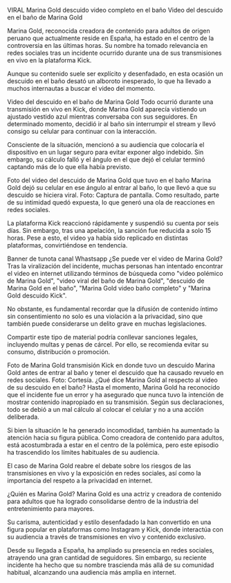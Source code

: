 VIRAL Marina Gold descuido video completo en el baño Video del descuido en el baño de Marina Gold

Marina Gold, reconocida creadora de contenido para adultos de origen peruano que actualmente reside en España, ha estado en el centro de la controversia en las últimas horas. Su nombre ha tomado relevancia en redes sociales tras un incidente ocurrido durante una de sus transmisiones en vivo en la plataforma Kick.

Aunque su contenido suele ser explícito y desenfadado, en esta ocasión un descuido en el baño desató un alboroto inesperado, lo que ha llevado a muchos internautas a buscar el video del momento.

Video del descuido en el baño de Marina Gold
Todo ocurrió durante una transmisión en vivo en Kick, donde Marina Gold aparecía vistiendo un ajustado vestido azul mientras conversaba con sus seguidores. En determinado momento, decidió ir al baño sin interrumpir el stream y llevó consigo su celular para continuar con la interacción.


Consciente de la situación, mencionó a su audiencia que colocaría el dispositivo en un lugar seguro para evitar exponer algo indebido. Sin embargo, su cálculo falló y el ángulo en el que dejó el celular terminó captando más de lo que ella había previsto.

Foto del video del descuido de Marina Gold que tuvo en el baño 
Marina Gold dejó su celular en ese ángulo al entrar al baño, lo que llevó a que su descuido se hiciera viral. Foto: Captura de pantalla.
Como resultado, parte de su intimidad quedó expuesta, lo que generó una ola de reacciones en redes sociales.

La plataforma Kick reaccionó rápidamente y suspendió su cuenta por seis días. Sin embargo, tras una apelación, la sanción fue reducida a solo 15 horas. Pese a esto, el video ya había sido replicado en distintas plataformas, convirtiéndose en tendencia.

Banner de tunota canal Whastsapp
¿Se puede ver el video de Marina Gold?
Tras la viralización del incidente, muchas personas han intentado encontrar el video en internet utilizando términos de búsqueda como "video polémico de Marina Gold", "video viral del baño de Marina Gold", "descuido de Marina Gold en el baño", "Marina Gold video baño completo" y "Marina Gold descuido Kick".

No obstante, es fundamental recordar que la difusión de contenido íntimo sin consentimiento no solo es una violación a la privacidad, sino que también puede considerarse un delito grave en muchas legislaciones.

Compartir este tipo de material podría conllevar sanciones legales, incluyendo multas y penas de cárcel. Por ello, se recomienda evitar su consumo, distribución o promoción.

Foto de Marina Gold transmisión Kick   en donde tuvo un descuido 
Marina Gold antes de entrar al baño y tener el descuido que ha causado revuelo en redes sociales. Foto: Cortesía.
¿Qué dice Marina Gold al respecto al video de su descuido en el baño?
Hasta el momento, Marina Gold ha reconocido que el incidente fue un error y ha asegurado que nunca tuvo la intención de mostrar contenido inapropiado en su transmisión. Según sus declaraciones, todo se debió a un mal cálculo al colocar el celular y no a una acción deliberada.

Si bien la situación le ha generado incomodidad, también ha aumentado la atención hacia su figura pública. Como creadora de contenido para adultos, está acostumbrada a estar en el centro de la polémica, pero este episodio ha trascendido los límites habituales de su audiencia.

El caso de Marina Gold reabre el debate sobre los riesgos de las transmisiones en vivo y la exposición en redes sociales, así como la importancia del respeto a la privacidad en internet.

¿Quién es Marina Gold?
Marina Gold es una actriz y creadora de contenido para adultos que ha logrado consolidarse dentro de la industria del entretenimiento para mayores.

Su carisma, autenticidad y estilo desenfadado la han convertido en una figura popular en plataformas como Instagram y Kick, donde interactúa con su audiencia a través de transmisiones en vivo y contenido exclusivo.

Desde su llegada a España, ha ampliado su presencia en redes sociales, atrayendo una gran cantidad de seguidores. Sin embargo, su reciente incidente ha hecho que su nombre trascienda más allá de su comunidad habitual, alcanzando una audiencia más amplia en internet.
